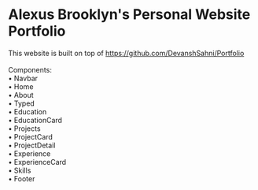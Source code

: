 # Alexus Brooklyn's Personal Website Portfolio

This website is built on top of https://github.com/DevanshSahni/Portfolio <br />
<br />
Components: <br />
• Navbar <br />
• Home <br />
• About <br />
• Typed <br />
• Education <br />
• EducationCard <br />
• Projects <br />
• ProjectCard <br />
• ProjectDetail <br />
• Experience <br />
• ExperienceCard <br />
• Skills <br />
• Footer <br />
